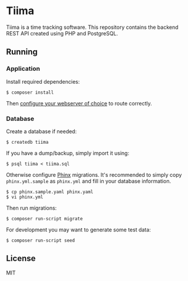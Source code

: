 # Tiima

Tiima is a time tracking software. This repository contains the backend REST
API created using PHP and PostgreSQL.

## Running

### Application

Install required dependencies:

    $ composer install

Then [configure your webserver of
choice](http://www.slimframework.com/docs/start/web-servers.html) to route
correctly.

### Database

Create a database if needed:

    $ createdb tiima

If you have a dump/backup, simply import it using:

    $ psql tiima < tiima.sql

Otherwise configure [Phinx](https://phinx.org/) migrations. It's recommended to
simply copy `phinx.yml.sample` as `phinx.yml` and fill in your database
information.

    $ cp phinx.sample.yaml phinx.yaml
    $ vi phinx.yml

Then run migrations:

    $ composer run-script migrate

For development you may want to generate some test data:

    $ composer run-script seed

## License

MIT
